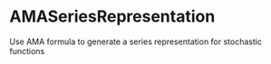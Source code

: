 # AMASeriesRepresentation
Use AMA formula to generate a series representation for stochastic functions
